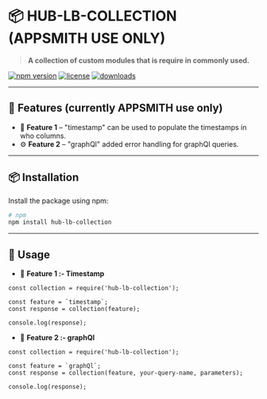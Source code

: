 # 📦 HUB-LB-COLLECTION (APPSMITH USE ONLY)

> **A collection of custom modules that is require in commonly used.**

[![npm version](https://img.shields.io/npm/v/hub-lb-collection.svg)](https://www.npmjs.com/package/hub-lb-collection)
[![license](https://img.shields.io/npm/l/package-name.svg)](https://www.npmjs.com/package/hub-lb-collection)
[![downloads](https://img.shields.io/npm/dt/hub-lb-collection.svg)](https://www.npmjs.com/package/hub-lb-collection)

---

## 🚀 Features (currently APPSMITH use only)

- 📅 **Feature 1** – "timestamp" can be used to populate the timestamps in who columns.
- ⚙️ **Feature 2** – "graphQl" added error handling for graphQl queries.

---

## 📦 Installation

Install the package using npm:

```bash
# npm
npm install hub-lb-collection

```

---

## 🔧 Usage

- 📅 **Feature 1 :- Timestamp**

```
const collection = require('hub-lb-collection');

const feature = `timestamp`;
const response = collection(feature);

console.log(response);
```

- 📅 **Feature 2 :- graphQl**

```
const collection = require('hub-lb-collection');

const feature = `graphQl`;
const response = collection(feature, your-query-name, parameters);

console.log(response);
```
